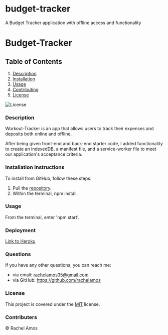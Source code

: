 # budget-tracker
A Budget Tracker application with offline access and functionality

# Budget-Tracker
## Table of Contents

1. [Description](#description)
2. [Installation](#installation-instructions)
3. [Usage](#usage)
4. [Contributing](#contributers)
5. [License](#license)

![License](https://img.shields.io/badge/License-MIT-green.svg)

### Description
Workout-Tracker is an app that allows users to track their expenses and deposits both online and offline.

After being given front-end and back-end starter code, I added functionality to create an indexedDB, a manifest file, and a service-worker file to meet our application's acceptance criteria.

### Installation Instructions
To install from GitHub, follow these steps:
1. Pull the [repository](https://github.com/rachelamos/budget-tracker).
2. Within the terminal, npm install.

### Usage
From the terminal, enter 'npm start'.

### Deployment
[Link to Heroku](https://mysterious-thicket-33753.herokuapp.com/)

### Questions
If you have any other questions, you can reach me:
- via email: rachelamos35@gmail.com
- via GitHub: https://github.com/rachelamos

### License
This project is covered under the [MIT](LICENSE) license.

### Contributers
© Rachel Amos